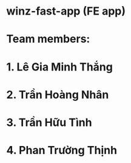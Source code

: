 # winz-fast-app (FE app)
# Team members:
# 1. Lê Gia Minh Thắng
# 2. Trần Hoàng Nhân
# 3. Trần Hữu Tình
# 4. Phan Trường Thịnh

